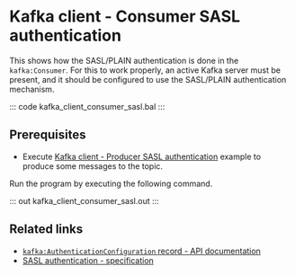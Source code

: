 # Kafka client - Consumer SASL authentication

This shows how the SASL/PLAIN authentication is done in the `kafka:Consumer`. For this to work properly, an active Kafka server must be present, and it should be configured to use the SASL/PLAIN authentication mechanism.

::: code kafka_client_consumer_sasl.bal :::

## Prerequisites
- Execute [Kafka client - Producer SASL authentication](/learn/by-example/kafka-client-producer-sasl) example to produce some messages to the topic.

Run the program by executing the following command.

::: out kafka_client_consumer_sasl.out :::

## Related links
- [`kafka:AuthenticationConfiguration` record - API documentation](https://lib.ballerina.io/ballerinax/kafka/3.4.0/records/AuthenticationConfiguration)
- [SASL authentication - specification](https://github.com/ballerina-platform/module-ballerinax-kafka/blob/master/docs/spec/spec.md#4212-secure-client)
